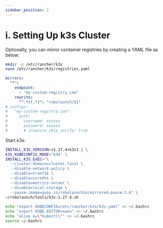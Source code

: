 ```yaml
---
sidebar_position: 1
---
```


# i. Setting Up k3s Cluster

Optionally, you can mirror container registries by creating a YAML file as below:

```bash
mkdir -p /etc/rancher/k3s
nano /etc/rancher/k3s/registries.yaml
```

```yaml
mirrors:
  "*":
    endpoint:
      - "my-custom-registry.com"
    rewrite:
      "^.*/(.*)": "robolaunch/$1"
# configs:
#   "my-custom-registry.com":
#     auth:
#       username: xxxxxx
#       password: xxxxxx
#       # insecure_skip_verify: true
```

Start k3s:

```bash
INSTALL_K3S_VERSION=v1.27.4+k3s1 | \
K3S_KUBECONFIG_MODE="644" \
INSTALL_K3S_EXEC="\
  --cluster-domain=cluster.local \
  --disable-network-policy \
  --disable=traefik \
  --disable=coredns \
  --disable=metrics-server \
  --disable=local-storage \
  --pause-image=quay.io/robolaunchio/mirrored-pause:3.6" \
~/robolaunch/tools/k3s-1.27.4.sh
    
echo "export KUBECONFIG=/etc/rancher/k3s/k3s.yaml" >> ~/.bashrc
echo "export KUBE_EDITOR=nano" >> ~/.bashrc
echo "alias k=\"kubectl\"" >> ~/.bashrc
source ~/.bashrc
```